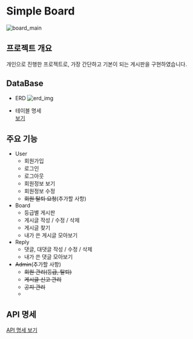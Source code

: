 # Simple Board
![board_main](https://user-images.githubusercontent.com/46676608/143483994-692464c5-a289-43bf-8785-5faa82b7a407.jpg)

## 프로젝트 개요
개인으로 진행한 프로젝트로, 가장 간단하고 기본이 되는 게시판을 구현하였습니다.

## DataBase
- ERD
![erd_img](https://user-images.githubusercontent.com/46676608/143050907-2f85bdf3-6557-45fd-93c0-765eb4fcf46f.jpg)

- 테이블 명세<br>
 [보기](https://www.notion.so/b0b18d840f654013af9fa60d1998d106)

## 주요 기능
- User
    - 회원가입
    - 로그인
    - 로그아웃
    - 회원정보 보기
    - 회원정보 수정
    - ~~회원 탈퇴 요청~~(추가할 사항)
- Board
    - 등급별 게시판
    - 게시글 작성 / 수정 / 삭제
    - 게시글 찾기
    - 내가 쓴 게시글 모아보기
- Reply
    - 댓글, 대댓글 작성 / 수정 / 삭제
    - 내가 쓴 댓글 모아보기
- ~~Admin~~(추가할 사항)
    - ~~회원 관리(등급, 탈퇴)~~
    - ~~게시글 신고 관리~~
    - ~~공지 관리~~
    - 
## API 명세
[API 명세 보기](https://www.notion.so/API-79818fbe60ba4466a18a0c97d9e4017f)
